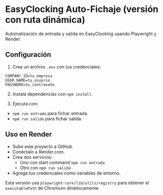 
# EasyClocking Auto-Fichaje (versión con ruta dinámica)

Automatización de entrada y salida en EasyClocking usando Playwright y Render.

## Configuración

1. Crea un archivo `.env` con tus credenciales:

```
COMPANY_ID=tu_empresa
USER_NAME=tu_usuario
PASSWORD=tu_contraseña
```

2. Instala dependencias con `npm install`.

3. Ejecuta con:

- `npm run entrada` para fichar entrada.
- `npm run salida` para fichar salida.

## Uso en Render

- Sube este proyecto a GitHub.
- Conéctalo a Render.com.
- Crea dos servicios:
  - Uno con start command `npm run entrada`
  - Otro con `npm run salida`
- Agrega tus credenciales como variables de entorno.

Esta versión usa `playwright-core/lib/utils/registry` para obtener el `executablePath` de Chromium dinámicamente.
